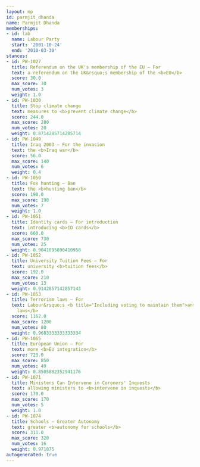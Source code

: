 ```yaml
---
layout: mp
id: parmjit_dhanda
name: Parmjit Dhanda
memberships:
- id: lab
  name: Labour Party
  start: '2001-10-24'
  end: '2010-03-30'
stances:
- id: PW-1027
  title: Referendum on the UK's membership of the EU — For
  text: a referendum on the UK&rsquo;s membership of the <b>EU</b>
  score: 30.0
  max_score: 30
  num_votes: 3
  weight: 1.0
- id: PW-1030
  title: Stop climate change
  text: measures to <b>prevent climate change</b>
  score: 244.0
  max_score: 280
  num_votes: 20
  weight: 0.8714285714285714
- id: PW-1049
  title: Iraq 2003 — For the invasion
  text: the <b>Iraq war</b>
  score: 56.0
  max_score: 140
  num_votes: 6
  weight: 0.4
- id: PW-1050
  title: Fox hunting — Ban
  text: the <b>hunting ban</b>
  score: 190.0
  max_score: 190
  num_votes: 7
  weight: 1.0
- id: PW-1051
  title: Identity cards — For introduction
  text: introducing <b>ID cards</b>
  score: 660.0
  max_score: 730
  num_votes: 25
  weight: 0.9041095890410958
- id: PW-1052
  title: University Tuition Fees — For
  text: university <b>tuition fees</b>
  score: 192.0
  max_score: 210
  num_votes: 13
  weight: 0.9142857142857143
- id: PW-1053
  title: Terrorism laws — For
  text: Labour&rsquo;s <b title="Including voting to maintain them">anti-terrorism
    laws</b>
  score: 1162.0
  max_score: 1200
  num_votes: 80
  weight: 0.9683333333333334
- id: PW-1065
  title: European Union — For
  text: more <b>EU integration</b>
  score: 723.0
  max_score: 850
  num_votes: 49
  weight: 0.8505882352941176
- id: PW-1071
  title: Ministers Can Intervene in Coroners' Inquests
  text: allowing ministers to <b>intervene in inquests</b>
  score: 170.0
  max_score: 170
  num_votes: 5
  weight: 1.0
- id: PW-1074
  title: Schools — Greater Autonomy
  text: greater <b>autonomy for schools</b>
  score: 311.0
  max_score: 320
  num_votes: 16
  weight: 0.971875
autogenerated: true
---
```

